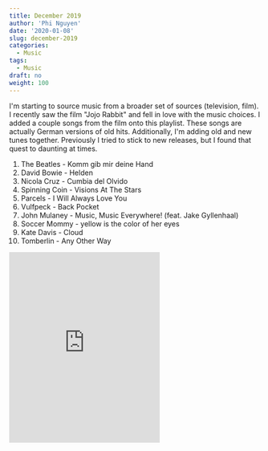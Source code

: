 ```yaml
---
title: December 2019
author: 'Phi Nguyen'
date: '2020-01-08'
slug: december-2019
categories:
  - Music
tags:
  - Music
draft: no
weight: 100
---
```


I'm starting to source music from a broader set of sources (television, film). I recently saw the film "Jojo Rabbit" and fell in love with the music choices. I added a couple songs from the film onto this playlist. These songs are actually German versions of old hits. Additionally, I'm adding old and new tunes together. Previously I tried to stick to new releases, but I found that quest to daunting at times.

1. The Beatles - Komm gib mir deine Hand
2. David Bowie - Helden
3. Nicola Cruz - Cumbia del Olvido
4. Spinning Coin - Visions At The Stars
5. Parcels - I Will Always Love You
6. Vulfpeck - Back Pocket
7. John Mulaney - Music, Music Everywhere! (feat. Jake Gyllenhaal)
8. Soccer Mommy - yellow is the color of her eyes
9. Kate Davis - Cloud
10. Tomberlin - Any Other Way

<iframe src="https://open.spotify.com/embed/playlist/1DAyL0LCufsrwxFBzbs9UH" width="300" height="380" frameborder="0" allowtransparency="true" allow="encrypted-media"></iframe>